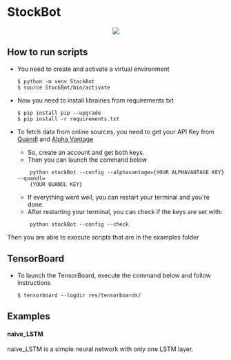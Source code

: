 StockBot
=====
<p align="center">
<img src="https://bullishbears.com/wp-content/uploads/2018/07/AI-TRADING-1.png">
</p>

How to run scripts
----

- You need to create and activate a virtual environment
    ```shell
    $ python -m venv StockBot
    $ source StockBot/bin/activate
    ```

- Now you need to install librairies from requirements.txt
    ```shell
    $ pip install pip --upgrade
    $ pip install -r requirements.txt
    ```

- To fetch data from online sources, you need to get your API Key from [Quandl](https://www.quandl.com/) and [Alpha Vantage](https://www.alphavantage.co/support/#api-key)
    - So, create an account and get both keys.
    - Then you can launch the command below
    ```shell
        python stockBot --config --alphavantage={YOUR ALPHAVANTAGE KEY} --quandl=
        {YOUR QUANDL KEY}
    ```
    - If everything went well, you can restart your terminal and you're done.
    - After restarting your terminal, you can check if the keys are set with:
    ```shell
        python stockBot --config --check
    ```

Then you are able to execute scripts that are in the examples folder

TensorBoard
----
- To launch the TensorBoard, execute the command below and follow instructions
    ```shell
    $ tensorboard --logdir res/tensorboards/
    ```


Examples
----
#### naive_LSTM

naive_LSTM is a simple neural network with only one LSTM layer.
